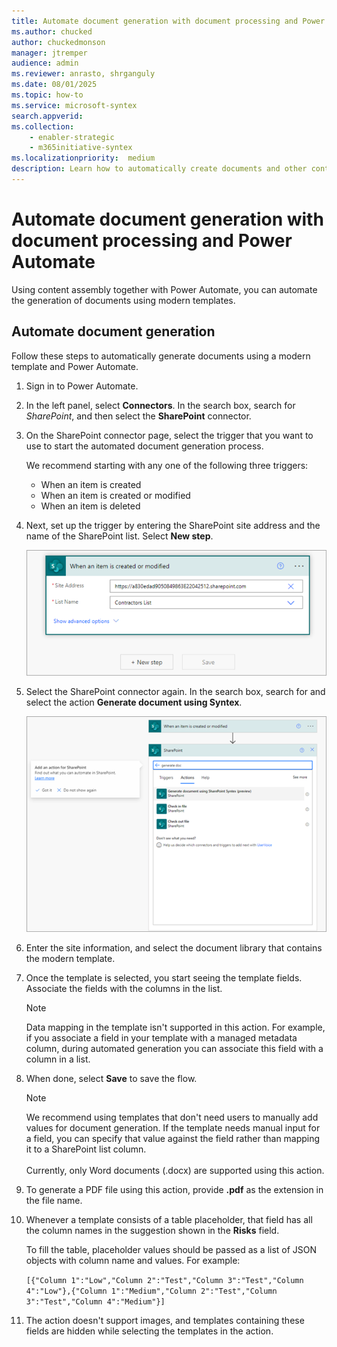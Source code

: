 ```yaml
---
title: Automate document generation with document processing and Power Automate
ms.author: chucked
author: chuckedmonson
manager: jtremper
audience: admin
ms.reviewer: anrasto, shrganguly
ms.date: 08/01/2025
ms.topic: how-to
ms.service: microsoft-syntex
search.appverid:
ms.collection:
    - enabler-strategic
    - m365initiative-syntex
ms.localizationpriority:  medium
description: Learn how to automatically create documents and other content using document processing for Microsoft 365 and Power Automate.
---
```


# Automate document generation with document processing and Power Automate

Using content assembly together with Power Automate, you can automate the generation of documents using modern templates.

## Automate document generation

Follow these steps to automatically generate documents using a modern template and Power Automate.

1. Sign in to Power Automate.

2. In the left panel, select **Connectors**. In the search box, search for *SharePoint*, and then select the **SharePoint** connector.

3. On the SharePoint connector page, select the trigger that you want to use to start the automated document generation process.

    We recommend starting with any one of the following three triggers:

    - When an item is created
    - When an item is created or modified
    - When an item is deleted

4. Next, set up the trigger by entering the SharePoint site address and the name of the SharePoint list. Select **New step**.

   ![Screenshot of the When a document is created or modified trigger showing a sample site address and site name.](../media/content-understanding/document-generation-trigger.png)

5. Select the SharePoint connector again. In the search box, search for and select the action **Generate document using Syntex**.

   ![Screenshot of the SharePoint connector Actions tab showing Generate document using document processing action.](../media/content-understanding/document-generation-action.png)

6. Enter the site information, and select the document library that contains the modern template.

7. Once the template is selected, you start seeing the template fields. Associate the fields with the columns in the list.

    > [!NOTE]
    >Data mapping in the template isn't supported in this action. For example, if you associate a field in your template with a managed metadata column, during automated generation you can associate this field with a column in a list.

8. When done, select **Save** to save the flow.

    > [!NOTE]
    > We recommend using templates that don't need users to manually add values for document generation. If the template needs manual input for a field, you can specify that value against the field rather than mapping it to a SharePoint list column.<br><br>
    > Currently, only Word documents (.docx) are supported using this action.  

9. To generate a PDF file using this action, provide **.pdf** as the extension in the file name.

10. Whenever a template consists of a table placeholder, that field has all the column names in the suggestion shown in the **Risks** field.

    To fill the table, placeholder values should be passed as a list of JSON objects with column name and values. For example:

    `[{"Column 1":"Low","Column 2":"Test","Column 3":"Test","Column 4":"Low"},{"Column 1":"Medium","Column 2":"Test","Column 3":"Test","Column 4":"Medium"}]`

11. The action doesn't support images, and templates containing these fields are hidden while selecting the templates in the action.

